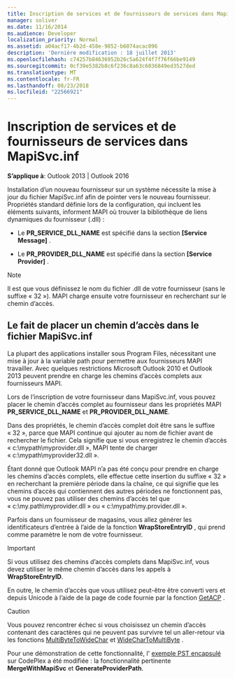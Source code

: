 ```yaml
---
title: Inscription de services et de fournisseurs de services dans MapiSvc.inf
manager: soliver
ms.date: 11/16/2014
ms.audience: Developer
localization_priority: Normal
ms.assetid: a04acf17-4b2d-458e-9852-b6074acac096
description: 'Dernière modification : 18 juillet 2013'
ms.openlocfilehash: c74257b84636952b26c5a624f4f7f76f66be9149
ms.sourcegitcommit: 0cf39e5382b8c6f236c8a63c6036849ed3527ded
ms.translationtype: MT
ms.contentlocale: fr-FR
ms.lasthandoff: 08/23/2018
ms.locfileid: "22566921"
---
```

# <a name="registering-services-and-service-providers-in-mapisvcinf"></a>Inscription de services et de fournisseurs de services dans MapiSvc.inf

 
  
**S’applique à**: Outlook 2013 | Outlook 2016 
  
Installation d’un nouveau fournisseur sur un système nécessite la mise à jour du fichier MapiSvc.inf afin de pointer vers le nouveau fournisseur. Propriétés standard définie lors de la configuration, qui incluent les éléments suivants, informent MAPI où trouver la bibliothèque de liens dynamiques du fournisseur (.dll) :
  
- Le **PR_SERVICE_DLL_NAME** est spécifié dans la section **[Service Message]** . 
    
- Le **PR_PROVIDER_DLL_NAME** est spécifié dans la section **[Service Provider]** . 
    
> [!NOTE]
> Il est que vous définissez le nom du fichier .dll de votre fournisseur (sans le suffixe « 32 »). MAPI charge ensuite votre fournisseur en recherchant sur le chemin d’accès. 
  
## <a name="putting-a-path-in-mapisvcinf"></a>Le fait de placer un chemin d’accès dans le fichier MapiSvc.inf

La plupart des applications installer sous Program Files, nécessitant une mise à jour à la variable path pour permettre aux fournisseurs MAPI travailler. Avec quelques restrictions Microsoft Outlook 2010 et Outlook 2013 peuvent prendre en charge les chemins d’accès complets aux fournisseurs MAPI.
  
Lors de l’inscription de votre fournisseur dans MapiSvc.inf, vous pouvez placer le chemin d’accès complet au fournisseur dans les propriétés MAPI **PR_SERVICE_DLL_NAME** et **PR_PROVIDER_DLL_NAME**.
  
Dans des propriétés, le chemin d’accès complet doit être sans le suffixe « 32 », parce que MAPI continue qui ajouter au nom de fichier avant de rechercher le fichier. Cela signifie que si vous enregistrez le chemin d’accès « c:\mypath\myprovider.dll », MAPI tente de charger « c:\mypath\myprovider32.dll ».
  
Étant donné que Outlook MAPI n’a pas été conçu pour prendre en charge les chemins d’accès complets, elle effectue cette insertion du suffixe « 32 » en recherchant la première période dans la chaîne, ce qui signifie que les chemins d’accès qui contiennent des autres périodes ne fonctionnent pas, vous ne pouvez pas utiliser des chemins d’accès tel que « c:\my.path\myprovider.dll » ou « c:\mypath\my.provider.dll ».
  
Parfois dans un fournisseur de magasins, vous allez générer les identificateurs d’entrée à l’aide de la fonction **WrapStoreEntryID** , qui prend comme paramètre le nom de votre fournisseur. 
  
> [!IMPORTANT]
> Si vous utilisez des chemins d’accès complets dans MapiSvc.inf, vous devez utiliser le même chemin d’accès dans les appels à **WrapStoreEntryID**. 
  
En outre, le chemin d’accès que vous utilisez peut-être être converti vers et depuis Unicode à l’aide de la page de code fournie par la fonction [GetACP](http://msdn.microsoft.com/en-us/library/windows/desktop/dd318070%28v=vs.85%29.aspx/) . 
  
> [!CAUTION]
> Vous pouvez rencontrer échec si vous choisissez un chemin d’accès contenant des caractères qui ne peuvent pas survivre tel un aller-retour via les fonctions [MultiByteToWideChar](http://msdn.microsoft.com/en-us/library/windows/desktop/dd319072%28v=vs.85%29.aspx/) et [WideCharToMultiByte](http://msdn.microsoft.com/en-us/library/windows/desktop/dd374130%28v=vs.85%29.aspx/) . 
  
Pour une démonstration de cette fonctionnalité, l' [exemple PST encapsulé](http://ol2010mapisamples.codeplex.com/) sur CodePlex a été modifiée : la fonctionnalité pertinente **MergeWithMapiSvc** et **GenerateProviderPath**.
  

